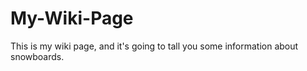 # My-Wiki-Page

This is my wiki page, and it's going to tall you some information about snowboards.
